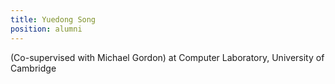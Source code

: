 ```yaml
---
title: Yuedong Song
position: alumni
---
```


(Co-supervised with Michael Gordon) at Computer Laboratory, University of Cambridge